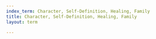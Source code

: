 ```yaml
---
index_term: Character, Self-Definition, Healing, Family
title: Character, Self-Definition, Healing, Family
layout: term

---
```

